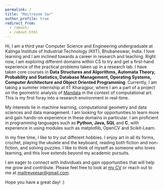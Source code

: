 ```yaml
---
permalink: /
title: "Maitreyee Sar"
author_profile: true
redirect_from: 
  - /about/
  - /about.html
---
```


Hi, I am a third year Computer Science and Engineering undergraduate at Kalinga Institute of Industrial Technology (KIIT), Bhubaneswar, India. I love learning and I am inclined towards a career in research and teaching. Right now, I am exploring different domains within CS to try and get a first-hand experience of the practical problems taken up in a research lab. I have taken core courses in **Data Structures and Algorithms, Automata Theory, Probability and Statistics, Database Management, Operating Systems, Computer Architecture and Object Oriented Programming**. Currently, I am taking a summer internship at IIT Kharagpur, where I am a part of a project on the geometric analysis of [Mandala](https://en.wikipedia.org/wiki/Mandala) in the context of computational art. This is my first foray into a research environment in real-time. 

My interests lie in machine learning, computational geometry and data sciences and data management. I am looking for opportunities to learn more and gain hands-on experience in these domains in particular. I am proficient in programming languages such as **Python, Java, SQL** and **C**, with experience in using modules such as matplotlib, OpenCV and Scikit-Learn. 

In my free time, I like to try out different hobbies. I enjoy art in all its forms, crochet, playing the ukulele and the keyboard, reading both fiction and non-fiction, and solving puzzles. I like to think of myself as someone who loves learning, and this love extends beyond my academic pursuits.

I am eager to connect with individuals and gain opportunities that will help me grow and contribute. Please feel free to look at [my CV](https://maitreyeehere.github.io/maitreyee.github.io/portfolio/) or reach out to me at maitreyeesar@gmail.com.

Hope you have a great day! :)
